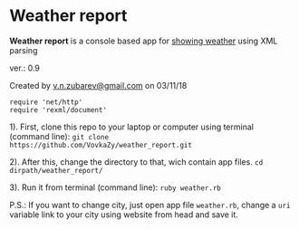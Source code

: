 # Weather report

__Weather report__ is a console based app for [showing weather](https://www.meteoservice.ru/content/export) using XML parsing

ver.: 0.9
 
Created by v.n.zubarev@gmail.com on 03/11/18
```
require 'net/http'
require 'rexml/document'
```

1). First, clone this repo to your laptop or computer using terminal (command line):
  `git clone https://github.com/VovkaZy/weather_report.git`

2). After this, change the directory to that, wich contain app files.
  `cd dirpath/weather_report/`

3). Run it from terminal (command line): 
  `ruby weather.rb`

P.S.: If you want to change city, just open app file `weather.rb`, change a `uri` variable link to your city using website from head and save it.
